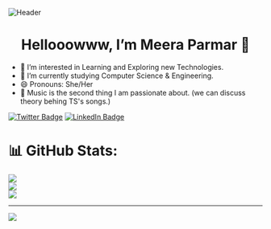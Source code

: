 ![Header](./MeeraBanner.gif)


<h1 align="center">Hellooowww, I’m Meera Parmar 👋 </h1>

- 👀 I’m interested in Learning and Exploring new Technologies.
- 🌱 I’m currently studying Computer Science & Engineering.
- 😄 Pronouns: She/Her
- 🎵 Music is the second thing I am passionate about. (we can discuss theory behing TS's songs.)

[![Twitter Badge](https://img.shields.io/badge/Twitter-Profile-informational?style=flat&logo=twitter&logoColor=white&color=1CA2F1)](https://twitter.com/iammeera_)
[![LinkedIn Badge](https://img.shields.io/badge/LinkedIn-Profile-informational?style=flat&logo=linkedin&logoColor=white&color=0D76A8)](https://www.linkedin.com/in/meera-parmar-b8501a201/)



# 📊 GitHub Stats:

![](https://github-readme-stats.vercel.app/api?username=disismeera&theme=dark&hide_border=true&include_all_commits=true&count_private=true)<br/>
![](https://github-readme-streak-stats.herokuapp.com/?user=disismeera&theme=dark&hide_border=true)<br/>
![](https://github-readme-stats.vercel.app/api/top-langs/?username=disismeera&theme=dark&hide_border=true&include_all_commits=true&count_private=true&layout=compact)






---
[![](https://visitcount.itsvg.in/api?id=disismeera&icon=0&color=0)](https://visitcount.itsvg.in)





<!---
disismeera/disismeera is a ✨ special ✨ repository because its `README.md` (this file) appears on your GitHub profile.
You can click the Preview link to take a look at your changes.

--->
